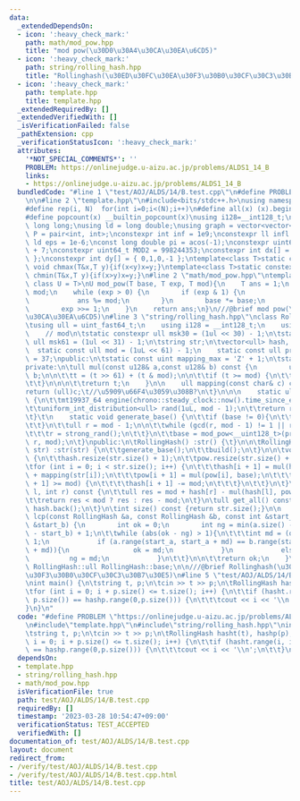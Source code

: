 ```yaml
---
data:
  _extendedDependsOn:
  - icon: ':heavy_check_mark:'
    path: math/mod_pow.hpp
    title: "mod pow(\u30D0\u30A4\u30CA\u30EA\u6CD5)"
  - icon: ':heavy_check_mark:'
    path: string/rolling_hash.hpp
    title: "Rollinghash(\u30ED\u30FC\u30EA\u30F3\u30B0\u30CF\u30C3\u30B7\u30E5)"
  - icon: ':heavy_check_mark:'
    path: template.hpp
    title: template.hpp
  _extendedRequiredBy: []
  _extendedVerifiedWith: []
  _isVerificationFailed: false
  _pathExtension: cpp
  _verificationStatusIcon: ':heavy_check_mark:'
  attributes:
    '*NOT_SPECIAL_COMMENTS*': ''
    PROBLEM: https://onlinejudge.u-aizu.ac.jp/problems/ALDS1_14_B
    links:
    - https://onlinejudge.u-aizu.ac.jp/problems/ALDS1_14_B
  bundledCode: "#line 1 \"test/AOJ/ALDS/14/B.test.cpp\"\n#define PROBLEM \"https://onlinejudge.u-aizu.ac.jp/problems/ALDS1_14_B\"\
    \n\n#line 2 \"template.hpp\"\n#include<bits/stdc++.h>\nusing namespace std;\n\
    #define rep(i, N)  for(int i=0;i<(N);i++)\n#define all(x) (x).begin(),(x).end()\n\
    #define popcount(x) __builtin_popcount(x)\nusing i128=__int128_t;\nusing ll =\
    \ long long;\nusing ld = long double;\nusing graph = vector<vector<int>>;\nusing\
    \ P = pair<int, int>;\nconstexpr int inf = 1e9;\nconstexpr ll infl = 1e18;\nconstexpr\
    \ ld eps = 1e-6;\nconst long double pi = acos(-1);\nconstexpr uint64_t MOD = 1e9\
    \ + 7;\nconstexpr uint64_t MOD2 = 998244353;\nconstexpr int dx[] = { 1,0,-1,0\
    \ };\nconstexpr int dy[] = { 0,1,0,-1 };\ntemplate<class T>static constexpr inline\
    \ void chmax(T&x,T y){if(x<y)x=y;}\ntemplate<class T>static constexpr inline void\
    \ chmin(T&x,T y){if(x>y)x=y;}\n#line 2 \"math/mod_pow.hpp\"\ntemplate <class T,\
    \ class U = T>\nU mod_pow(T base, T exp, T mod){\n    T ans = 1;\n    base %=\
    \ mod;\n    while (exp > 0) {\n        if (exp & 1) {\n            ans *= base;\n\
    \            ans %= mod;\n        }\n        base *= base;\n        base %= mod;\n\
    \        exp >>= 1;\n    }\n    return ans;\n}\n///@brief mod pow(\u30D0\u30A4\
    \u30CA\u30EA\u6CD5)\n#line 3 \"string/rolling_hash.hpp\"\nclass RollingHash {\n\
    \tusing ull = uint_fast64_t;\n    using i128 = __int128_t;\n    using u128 = __uint128_t;\n\
    \    // mod\n\tstatic constexpr ull msk30 = (1ul << 30) - 1;\n\tstatic constexpr\
    \ ull msk61 = (1ul << 31) - 1;\n\tstring str;\n\tvector<ull> hash, pow;\n\n  \
    \  static const ull mod = (1uL << 61) - 1;\n    static const ull primitive_root\
    \ = 37;\npublic:\n\tstatic const uint mapping_max = 'Z' + 1;\n\tstatic ull base;\n\
    private:\n\tull mul(const u128& a,const u128& b) const {\n        u128 t = a *\
    \ b;\n\n\t\tt = (t >> 61) + (t & mod);\n\n\t\tif (t >= mod) {\n\t\t\tt -= mod;\n\
    \t\t}\n\n\n\t\treturn t;\n    }\n\n    ull mapping(const char& c) const {\n\t\t\
    return (ull)c;\t//\u5909\u66F4\u3059\u308B?\n\t}\n\n\n    static ull strong_rand()\
    \ {\n\t\tmt19937_64 engine(chrono::steady_clock::now().time_since_epoch().count());\n\
    \t\tuniform_int_distribution<ull> rand(1uL, mod - 1);\n\t\treturn rand(engine);\n\
    \t}\t\n    static void generate_base() {\n\t\tif (base != 0){\n\t\t\treturn;\n\
    \t\t}\n\t\tull r = mod - 1;\n\n\t\twhile (gcd(r, mod - 1) != 1 || r <= mapping_max){\n\
    \t\t\tr = strong_rand();\n\t\t}\n\t\tbase = mod_pow<__uint128_t>(primitive_root,\
    \ r, mod);\n\t}\npublic:\n\tRollingHash() :str() {\t}\n\n\tRollingHash(const string&\
    \ str) :str(str) {\n\t\tgenerate_base();\n\t\tbuild();\n\t}\n\n\tvoid build()\
    \ {\n\t\thash.resize(str.size() + 1);\n\t\tpow.resize(str.size() + 1, 1);\n\n\t\
    \tfor (int i = 0; i < str.size(); i++) {\n\t\t\thash[i + 1] = mul(hash[i], base)\
    \ + mapping(str[i]);\n\t\t\tpow[i + 1] = mul(pow[i], base);\n\t\t\tif (hash[i\
    \ + 1] >= mod) {\n\t\t\t\thash[i + 1] -= mod;\n\t\t\t}\n\t\t}\n\t}\n\tull range(int\
    \ l, int r) const {\n\t\tull res = mod + hash[r] - mul(hash[l], pow[r - l]);\n\
    \t\treturn res < mod ? res : res - mod;\n\t}\n\tull get_all() const {\n\t\treturn\
    \ hash.back();\n\t}\n\tint size() const {return str.size();}\n\n    static int\
    \ lcp(const RollingHash &a, const RollingHash &b, const int &start_a, const int\
    \ &start_b) {\n        int ok = 0;\n        int ng = min(a.size() - start_a, b.size()\
    \ - start_b) + 1;\n\t\twhile (abs(ok - ng) > 1){\n\t\t\tint md = (ok + ng) >>\
    \ 1;\n            if (a.range(start_a, start_a + md) == b.range(start_b, start_b\
    \ + md)){\n                ok = md;\n            }\n            else{\n      \
    \          ng = md;\n            }\n\t\t}\n\n\t\treturn ok;\n    }\n};\ntypename\
    \ RollingHash::ull RollingHash::base;\n\n///@brief Rollinghash(\u30ED\u30FC\u30EA\
    \u30F3\u30B0\u30CF\u30C3\u30B7\u30E5)\n#line 5 \"test/AOJ/ALDS/14/B.test.cpp\"\
    \nint main() {\n\tstring t, p;\n\tcin >> t >> p;\n\tRollingHash hasht(t), hashp(p);\n\
    \tfor (int i = 0; i + p.size() <= t.size(); i++) {\n\t\tif (hasht.range(i, i +\
    \ p.size()) == hashp.range(0,p.size())) {\n\t\t\tcout << i << '\\n';\n\t\t}\n\t\
    }\n}\n"
  code: "#define PROBLEM \"https://onlinejudge.u-aizu.ac.jp/problems/ALDS1_14_B\"\n\
    \n#include\"template.hpp\"\n#include\"string/rolling_hash.hpp\"\nint main() {\n\
    \tstring t, p;\n\tcin >> t >> p;\n\tRollingHash hasht(t), hashp(p);\n\tfor (int\
    \ i = 0; i + p.size() <= t.size(); i++) {\n\t\tif (hasht.range(i, i + p.size())\
    \ == hashp.range(0,p.size())) {\n\t\t\tcout << i << '\\n';\n\t\t}\n\t}\n}\n"
  dependsOn:
  - template.hpp
  - string/rolling_hash.hpp
  - math/mod_pow.hpp
  isVerificationFile: true
  path: test/AOJ/ALDS/14/B.test.cpp
  requiredBy: []
  timestamp: '2023-03-28 10:54:47+09:00'
  verificationStatus: TEST_ACCEPTED
  verifiedWith: []
documentation_of: test/AOJ/ALDS/14/B.test.cpp
layout: document
redirect_from:
- /verify/test/AOJ/ALDS/14/B.test.cpp
- /verify/test/AOJ/ALDS/14/B.test.cpp.html
title: test/AOJ/ALDS/14/B.test.cpp
---
```

